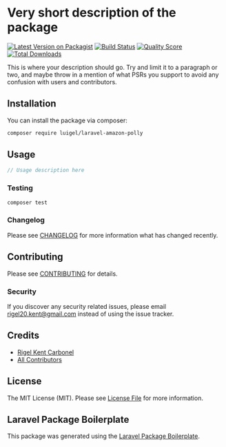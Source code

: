 # Very short description of the package

[![Latest Version on Packagist](https://img.shields.io/packagist/v/luigel/laravel-amazon-polly.svg?style=flat-square)](https://packagist.org/packages/luigel/laravel-amazon-polly)
[![Build Status](https://img.shields.io/travis/luigel/laravel-amazon-polly/master.svg?style=flat-square)](https://travis-ci.org/luigel/laravel-amazon-polly)
[![Quality Score](https://img.shields.io/scrutinizer/g/luigel/laravel-amazon-polly.svg?style=flat-square)](https://scrutinizer-ci.com/g/luigel/laravel-amazon-polly)
[![Total Downloads](https://img.shields.io/packagist/dt/luigel/laravel-amazon-polly.svg?style=flat-square)](https://packagist.org/packages/luigel/laravel-amazon-polly)

This is where your description should go. Try and limit it to a paragraph or two, and maybe throw in a mention of what PSRs you support to avoid any confusion with users and contributors.

## Installation

You can install the package via composer:

```bash
composer require luigel/laravel-amazon-polly
```

## Usage

``` php
// Usage description here
```

### Testing

``` bash
composer test
```

### Changelog

Please see [CHANGELOG](CHANGELOG.md) for more information what has changed recently.

## Contributing

Please see [CONTRIBUTING](CONTRIBUTING.md) for details.

### Security

If you discover any security related issues, please email rigel20.kent@gmail.com instead of using the issue tracker.

## Credits

- [Rigel Kent Carbonel](https://github.com/luigel)
- [All Contributors](../../contributors)

## License

The MIT License (MIT). Please see [License File](LICENSE.md) for more information.

## Laravel Package Boilerplate

This package was generated using the [Laravel Package Boilerplate](https://laravelpackageboilerplate.com).